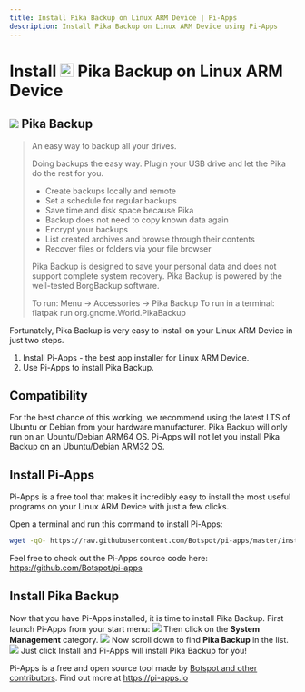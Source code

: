 ```yaml
---
title: Install Pika Backup on Linux ARM Device | Pi-Apps
description: Install Pika Backup on Linux ARM Device using Pi-Apps
---
```

<div class="simple-install-content content">

# Install <img src="/img/app-icons/Pika Backup/icon-64.png" height=24> Pika Backup on Linux ARM Device

## <img src="/img/app-icons/Pika Backup/icon-64.png"> Pika Backup
> An easy way to backup all your drives. 
> 
> Doing backups the easy way. Plugin your USB drive and let the Pika do the rest for you.
> 
>  - Create backups locally and remote
>  - Set a schedule for regular backups
>  - Save time and disk space because Pika
>  - Backup does not need to copy known data again
>  - Encrypt your backups
>  - List created archives and browse through their contents
>  - Recover files or folders via your file browser
> 
> Pika Backup is designed to save your personal data and does not support complete system recovery. Pika Backup is powered by the well-tested BorgBackup software.
> 
> To run: Menu -> Accessories -> Pika Backup
> To run in a terminal: flatpak run org.gnome.World.PikaBackup

Fortunately, Pika Backup is very easy to install on your Linux ARM Device in just two steps.
1. Install Pi-Apps - the best app installer for Linux ARM Device.
2. Use Pi-Apps to install Pika Backup.
</div>
<div class="simple-install-content content">

## Compatibility
For the best chance of this working, we recommend using the latest LTS of Ubuntu or Debian from your hardware manufacturer.
Pika Backup will only run on an Ubuntu/Debian ARM64 OS. Pi-Apps will not let you install Pika Backup on an Ubuntu/Debian ARM32 OS.
</div>
<div class="simple-install-content content">

## Install Pi-Apps

Pi-Apps is a free tool that makes it incredibly easy to install the most useful programs on your Linux ARM Device with just a few clicks.

Open a terminal and run this command to install Pi-Apps:
```bash
wget -qO- https://raw.githubusercontent.com/Botspot/pi-apps/master/install | bash
```
Feel free to check out the Pi-Apps source code here: https://github.com/Botspot/pi-apps
</div>
<div class="simple-install-content content">

## Install Pika Backup

Now that you have Pi-Apps installed, it is time to install Pika Backup.
First launch Pi-Apps from your start menu:
<img src="/img/start-menu.png">
Then click on the <b>System Management</b> category.
<img src="/img/category-selections/System Management.png">
Now scroll down to find <b>Pika Backup</b> in the list.
<img src="/img/app-icons/Pika Backup/app-selection.png">
Just click Install and Pi-Apps will install Pika Backup for you!
</div>
<div class="simple-install-content content">

Pi-Apps is a free and open source tool made by [Botspot and other contributors](/about/#contributors). Find out more at https://pi-apps.io
</div>
